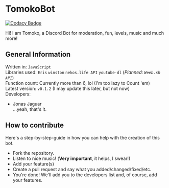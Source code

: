 # TomokoBot

[![Codacy Badge](https://api.codacy.com/project/badge/Grade/9181572771414bb885c7b5f370a4f019)](https://app.codacy.com/app/jonasjaguar/TomokoBot?utm_source=github.com&utm_medium=referral&utm_content=jonasjaguar/TomokoBot&utm_campaign=Badge_Grade_Settings)

Hi! I am Tomoko, a Discord Bot for moderation, fun, levels, music and much more!  

## General Information  
Written in: `JavaScript`  
Libraries used: `Eris` `winston` `nekos.life API` `youtube-dl` (*Planned: `Weeb.sh API`*)  
Function count: Currently more than 6, lol (I'm too lazy to Count 'em)  
Latest version: `v0.1.2` (I may update this later, but not now)  
Developers:  
* Jonas Jaguar  
...yeah, that's it.  

## How to contribute  
Here's a step-by-step-guide in how you can help with the creation of this bot.  
* Fork the repository.  
* Listen to nice music! (**Very important**, it helps, I swear!)  
* Add your feature(s)  
* Create a pull request and say what you added/changed/fixed/etc.  
* You're done! We'll add you to the developers list and, of course, add your features.  
